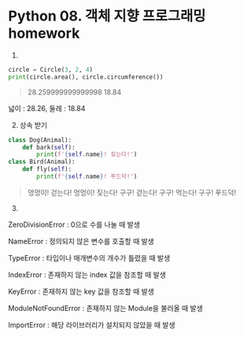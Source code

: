 # Python 08. 객체 지향 프로그래밍 homework

1. 

```python
circle = Circle(3, 2, 4)
print(circle.area(), circle.circumference())
```

> 28.259999999999998 18.84

넓이 : 28.26, 둘레 : 18.84

2. 상속 받기

```python
class Dog(Animal):
    def bark(self):
        print(f'{self.name}! 짖는다!')
class Bird(Animal):
    def fly(self):
        print(f'{self.name}! 푸드덕!')
```

> 멍멍이! 걷는다!
> 멍멍이! 짖는다!
> 구구! 걷는다!
> 구구! 먹는다!
> 구구! 푸드덕!

3. 

ZeroDivisionError : 0으로 수를 나눌 때 발생

NameError : 정의되지 않은 변수를 호출할 때 발생

TypeError : 타입이나 매개변수의 개수가 틀렸을 때 발생

IndexError : 존재하지 않는 index 값을 참조할 때 발생

KeyError : 존재하지 않는 key 값을 참조할 때 발생

ModuleNotFoundError : 존재하지 않는 Module을 불러올 때 발생

ImportError : 해당 라이브러리가 설치되지 않았을 때 발생